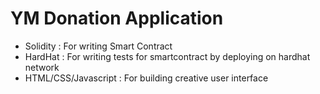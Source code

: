 <h1> YM Donation Application </h1>

<ul>
  <li> Solidity : For writing Smart Contract
   <li> HardHat : For writing tests for smartcontract by deploying on hardhat network
     <li> HTML/CSS/Javascript : For building creative user interface
  </ul>

